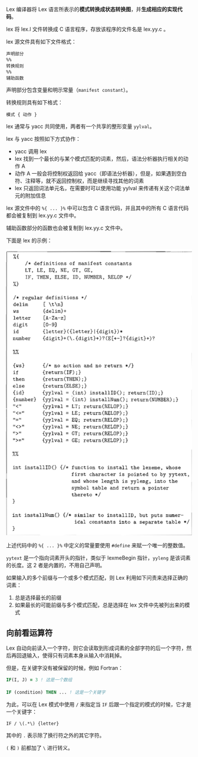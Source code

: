 Lex 编译器将 Lex 语言所表示的**模式转换成状态转换图**，并**生成相应的实现代码**。

lex 将 lex.l 文件转换成 C 语言程序，存放该程序的文件名是 lex.yy.c 。

lex 源文件具有如下文件格式：

```
声明部分
%%
转换规则
%%
辅助函数
```

声明部分包含变量和明示常量（`manifest constant`）。

转换规则具有如下格式：

```
模式 { 动作 }
```

lex 通常与 yacc 共同使用，两者有一个共享的整形变量 `yylval`。

lex 与 yacc 按照如下方式协作：

- yacc 调用  lex
- lex 找到一个最长的与某个模式匹配的词素，然后，语法分析器执行相关的动作 A
- 动作 A 一般会将控制权返回给 yacc（即语法分析器），但是，如果遇到空白符、注释等，就不返回控制权，而是继续寻找其他的词素
- lex 只返回词法单元名，在需要时可以使用功能 yylval 来传递有关这个词法单元的附加信息

lex 源文件中的 `%{ ... }%` 中可以包含 C 语言代码，并且其中的所有 C 语言代码都会被复制到 lex.yy.c 文件中。

辅助函数部分的函数也会被复制到 lex.yy.c 文件中。

下面是 lex 的示例：

![image-20250410210125137](./../images/image-20250410210125137.png)

上述代码中的 `%{ ... }%` 中定义的常量要使用 `#define` 来赋一个唯一的整数值。

`yytext` 是一个指向词素开头的指针，类似于 lexmeBegin 指针，`yyleng` 是该词素的长度。这 2 者是内置的，不用自己声明。

如果输入的多个前缀与一个或多个模式匹配，则 Lex 利用如下问责来选择正确的词素：

1. 总是选择最长的前缀
2. 如果最长的可能前缀与多个模式匹配，总是选择在 lex 文件中先被列出来的模式

## 向前看运算符

Lex 自动向前读入一个字符，则它会读取到形成词素的全部字符的后一个字符，然后再回退输入，使得只有词素本身从输入中消耗掉。

但是，在关键字没有被保留的时候，例如 Fortran：

```fortran
IF(I, J) = 3 ! 这是一个数组

IF (condition) THEN ... ! 这是一个关键字
```

为此，可以在 Lex 模式中使用 `/` 来指定当 `IF` 后跟一个指定的模式的时候，它才是一个关键字：

```
IF / \(.*\) {letter}
```

其中的 `.` 表示除了换行符之外的其它字符。

`(` 和 `)` 前都加了 `\` 进行转义。